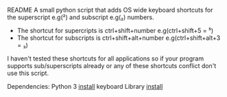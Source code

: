 README
A small python script that adds OS wide keyboard shortcuts for the superscript e.g(²) and subscript e.g(₂) numbers. 

- The shortcut for supercripts is ctrl+shift+number e.g(ctrl+shift+5 = ⁵)
- The shortcut for subscripts is ctrl+shift+alt+number e.g(ctrl+shift+alt+3 = ₃)

I haven't tested these shortcuts for all applications so if your program supports sub/superscripts already or any of these shortcuts conflict don't use this script.

Dependencies: 
    Python 3 [install](https://www.python.org/downloads/)
    keyboard Library [install](https://pypi.org/project/keyboard/)
